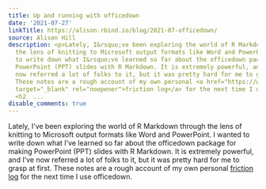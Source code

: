 ```yaml
---
title: Up and running with officedown
date: '2021-07-27'
linkTitle: https://alison.rbind.io/blog/2021-07-officedown/
source: Alison Hill
description: <p>Lately, I&rsquo;ve been exploring the world of R Markdown through
  the lens of knitting to Microsoft output formats like Word and PowerPoint. I wanted
  to write down what I&rsquo;ve learned so far about the officedown package for making
  PowerPoint (PPT) slides with R Markdown. It is extremely powerful, and I&rsquo;ve
  now referred a lot of folks to it, but it was pretty hard for me to grasp at first.
  These notes are a rough account of my own personal <a href="https://www.trychameleon.com/blog/friction-logs"
  target="_blank" rel="noopener">friction log</a> for the next time I use officedown.</p>
  <h2  ...
disable_comments: true
---
```

<p>Lately, I&rsquo;ve been exploring the world of R Markdown through the lens of knitting to Microsoft output formats like Word and PowerPoint. I wanted to write down what I&rsquo;ve learned so far about the officedown package for making PowerPoint (PPT) slides with R Markdown. It is extremely powerful, and I&rsquo;ve now referred a lot of folks to it, but it was pretty hard for me to grasp at first. These notes are a rough account of my own personal <a href="https://www.trychameleon.com/blog/friction-logs" target="_blank" rel="noopener">friction log</a> for the next time I use officedown.</p> <h2  ...